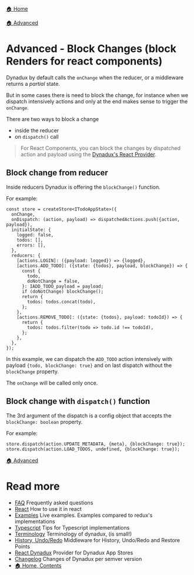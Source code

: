 [🏠 Home](../README.md)

[🏠 Advanced](./Advanced.md)

# Advanced - Block Changes (block Renders for react components)

Dynadux by default calls the `onChange` when the reducer, or a middleware returns a _partial_ state.

But in some cases there is need to block the change, for instance when we dispatch intensively actions and only at the end makes sense to trigger the `onChange`. 

There are two ways to block a change
- inside the reducer
- on `dispatch()` call 

> For React Components, you can block the changes by dispatched action and payload using the [Dynadux's React Provider](https://github.com/aneldev/react-dynadux).

## Block change from reducer

Inside reducers Dynadux is offering the `blockChange()` function.

For example:

```
const store = createStore<ITodoAppState>({
  onChange,
  onDispatch: (action, payload) => dispatchedActions.push({action, payload}),
  initialState: {
    logged: false,
    todos: [],
    errors: [],
  },
  reducers: {
    [actions.LOGIN]: ({payload: logged}) => {logged},
    [actions.ADD_TODO]: ({state: {todos}, payload, blockChange}) => {
      const {
        todo,
        doNotChange = false,
      }: IADD_TODO_payload = payload;
      if (doNotChange) blockChange();
      return {
        todos: todos.concat(todo),
      };
    },
    [actions.REMOVE_TODO]: ({state: {todos}, payload: todoId}) => {
      return {
        todos: todos.filter(todo => todo.id !== todoId),
      };
    },
  },
});
```

In this example, we can dispatch the `ADD_TODO` action intensively with payload `{todo, blockChange: true}` and on last dispatch without the `blockChange` property.

The `onChange` will be called only once.

## Block change with `dispatch()` function

The 3rd argument of the dispatch is a config object that accepts the `blockChange: boolean` property. 

For example:
 
```
store.dispatch(action.UPDATE_METADATA, {meta}, {blockChange: true});  
store.dispatch(action.LOAD_TODOS, undefined, {blockChange: true});    
```

[🏠 Advanced](./Advanced.md)

# Read more 

- [FAQ](./FAQ.md) Frequently asked questions
- [React](./React.md) How to use it in react
- [Examples](./Examples.md) Live examples. Examples compared to redux's implementations
- [Typescript](./doc/Typescript.md) Tips for Typescript implementations
- [Terminology](./Terminology.md) Terminology of dynadux, (is small!)
- [History, Undo/Redo](https://github.com/aneldev/dynadux-history-middleware) Middleware for History, Undo/Redo and Restore Points
- [React Dynadux](https://github.com/aneldev/react-dynadux) Provider for Dynadux App Stores
- [Changelog](./Changelog.md) Changes of Dynadux per semver version
- [🏠 Home, Contents](../README.md#table-of-contents)
